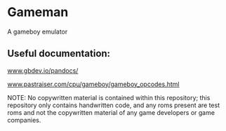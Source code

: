 # Gameman

A gameboy emulator

## Useful documentation:

www.gbdev.io/pandocs/

www.pastraiser.com/cpu/gameboy/gameboy_opcodes.html

NOTE: No copywritten material is contained within this repository; this repository only contains handwritten code, and any roms present are test roms and not the copywritten material of any game developers or game companies.
